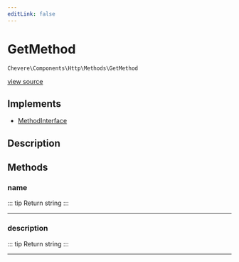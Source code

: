 ```yaml
---
editLink: false
---
```


# GetMethod

`Chevere\Components\Http\Methods\GetMethod`

[view source](https://github.com/chevere/chevere/blob/master/src/Chevere/Components/Http/Methods/GetMethod.php)

## Implements

- [MethodInterface](../../../Interfaces/Http/MethodInterface.md)

## Description



## Methods

### name

::: tip Return
string
:::

---

### description

::: tip Return
string
:::

---
